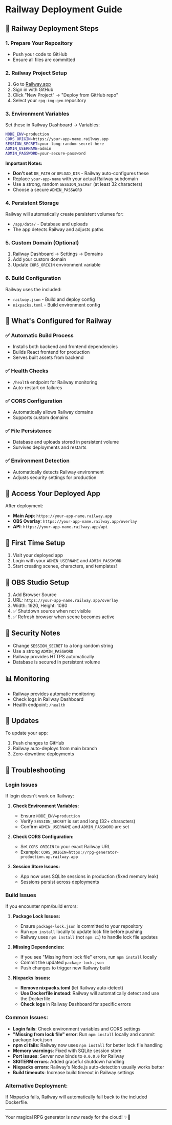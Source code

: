 # Railway Deployment Guide

## 🚂 Railway Deployment Steps

### 1. Prepare Your Repository
- Push your code to GitHub
- Ensure all files are committed

### 2. Railway Project Setup
1. Go to [Railway.app](https://railway.app)
2. Sign in with GitHub
3. Click "New Project" → "Deploy from GitHub repo"
4. Select your `rpg-img-gen` repository

### 3. Environment Variables
Set these in Railway Dashboard → Variables:

```bash
NODE_ENV=production
CORS_ORIGIN=https://your-app-name.railway.app
SESSION_SECRET=your-long-random-secret-here
ADMIN_USERNAME=admin
ADMIN_PASSWORD=your-secure-password
```

**Important Notes:**
- **Don't set** `DB_PATH` or `UPLOAD_DIR` - Railway auto-configures these
- Replace `your-app-name` with your actual Railway subdomain
- Use a strong, random `SESSION_SECRET` (at least 32 characters)
- Choose a secure `ADMIN_PASSWORD`

### 4. Persistent Storage
Railway will automatically create persistent volumes for:
- `/app/data/` - Database and uploads
- The app detects Railway and adjusts paths

### 5. Custom Domain (Optional)
1. Railway Dashboard → Settings → Domains
2. Add your custom domain
3. Update `CORS_ORIGIN` environment variable

### 6. Build Configuration
Railway uses the included:
- `railway.json` - Build and deploy config
- `nixpacks.toml` - Build environment config

## 🔧 What's Configured for Railway

### ✅ Automatic Build Process
- Installs both backend and frontend dependencies
- Builds React frontend for production
- Serves built assets from backend

### ✅ Health Checks
- `/health` endpoint for Railway monitoring
- Auto-restart on failures

### ✅ CORS Configuration
- Automatically allows Railway domains
- Supports custom domains

### ✅ File Persistence
- Database and uploads stored in persistent volume
- Survives deployments and restarts

### ✅ Environment Detection
- Automatically detects Railway environment
- Adjusts security settings for production

## 🎯 Access Your Deployed App

After deployment:
- **Main App**: `https://your-app-name.railway.app`
- **OBS Overlay**: `https://your-app-name.railway.app/overlay`
- **API**: `https://your-app-name.railway.app/api`

## 🔐 First Time Setup

1. Visit your deployed app
2. Login with your `ADMIN_USERNAME` and `ADMIN_PASSWORD`
3. Start creating scenes, characters, and templates!

## 🎥 OBS Studio Setup

1. Add Browser Source
2. URL: `https://your-app-name.railway.app/overlay`
3. Width: 1920, Height: 1080
4. ✅ Shutdown source when not visible
5. ✅ Refresh browser when scene becomes active

## 🚨 Security Notes

- Change `SESSION_SECRET` to a long random string
- Use a strong `ADMIN_PASSWORD`
- Railway provides HTTPS automatically
- Database is secured in persistent volume

## 📊 Monitoring

- Railway provides automatic monitoring
- Check logs in Railway Dashboard
- Health endpoint: `/health`

## 🔄 Updates

To update your app:
1. Push changes to GitHub
2. Railway auto-deploys from main branch
3. Zero-downtime deployments

## 🚨 Troubleshooting

### Login Issues
If login doesn't work on Railway:

1. **Check Environment Variables:**
   - Ensure `NODE_ENV=production`
   - Verify `SESSION_SECRET` is set and long (32+ characters)
   - Confirm `ADMIN_USERNAME` and `ADMIN_PASSWORD` are set

2. **Check CORS Configuration:**
   - Set `CORS_ORIGIN` to your exact Railway URL
   - Example: `CORS_ORIGIN=https://rpg-generator-production.up.railway.app`

3. **Session Store Issues:**
   - App now uses SQLite sessions in production (fixed memory leak)
   - Sessions persist across deployments

### Build Issues
If you encounter npm/build errors:

1. **Package Lock Issues:**
   - Ensure `package-lock.json` is committed to your repository
   - Run `npm install` locally to update lock file before pushing
   - Railway uses `npm install` (not `npm ci`) to handle lock file updates

2. **Missing Dependencies:**
   - If you see "Missing from lock file" errors, run `npm install` locally
   - Commit the updated `package-lock.json`
   - Push changes to trigger new Railway build

3. **Nixpacks Issues:**
   - **Remove nixpacks.toml** (let Railway auto-detect)
   - **Use Dockerfile instead**: Railway will automatically detect and use the Dockerfile
   - **Check logs** in Railway Dashboard for specific errors

### Common Issues:
- **Login fails**: Check environment variables and CORS settings
- **"Missing from lock file" error**: Run `npm install` locally and commit package-lock.json
- **npm ci fails**: Railway now uses `npm install` for better lock file handling
- **Memory warnings**: Fixed with SQLite session store
- **Port issues**: Server now binds to `0.0.0.0` for Railway
- **SIGTERM errors**: Added graceful shutdown handling
- **Nixpacks errors**: Railway's Node.js auto-detection usually works better
- **Build timeouts**: Increase build timeout in Railway settings

### Alternative Deployment:
If Nixpacks fails, Railway will automatically fall back to the included Dockerfile.

---

Your magical RPG generator is now ready for the cloud! ✨🚂
